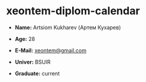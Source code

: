 # xeontem-diplom-calendar

- **Name:** Artsiom Kukharev (Артем Кухарев)

- **Age:** 28

- **E-Mail:** xeontem@gmail.com

- **Univer:** BSUIR

- **Graduate:** current